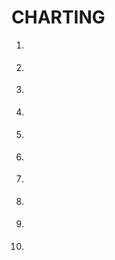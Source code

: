 # CHARTING  

1. [](https://apexcharts.com/docs/chart-types/candlestick/)
1. [](https://www.npmjs.com/package/apexcharts)
1. [](https://codesandbox.io/s/apx-candlestick-basic-forked-6x222)
1. [](https://apexcharts.com/angular-chart-demos/candlestick-charts/basic/)
1. []()

1. []()
1. []()
1. []()
1. []()
1. []()